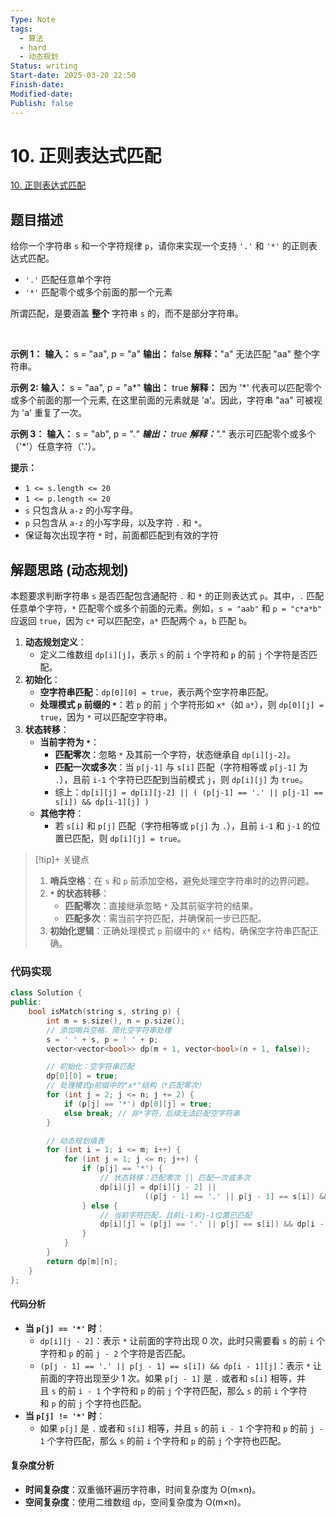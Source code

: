 ```yaml
---
Type: Note
tags:
  - 算法
  - hard
  - 动态规划
Status: writing
Start-date: 2025-03-20 22:50
Finish-date: 
Modified-date: 
Publish: false
---
```



# 10. 正则表达式匹配
[10. 正则表达式匹配](https://leetcode.cn/problems/regular-expression-matching/)

## 题目描述
给你一个字符串 `s` 和一个字符规律 `p`，请你来实现一个支持 `'.'` 和 `'*'` 的正则表达式匹配。

- `'.'` 匹配任意单个字符
- `'*'` 匹配零个或多个前面的那一个元素

所谓匹配，是要涵盖 **整个** 字符串 `s` 的，而不是部分字符串。

 

**示例 1：**
**输入：** s = "aa", p = "a"
**输出：** false
**解释：**"a" 无法匹配 "aa" 整个字符串。

**示例 2:**
**输入：** s = "aa", p = "a*"
**输出：** true
**解释：** 因为 '*' 代表可以匹配零个或多个前面的那一个元素, 在这里前面的元素就是 'a'。因此，字符串 "aa" 可被视为 'a' 重复了一次。

**示例 3：**
**输入：** s = "ab", p = ".*"
**输出：** true
**解释：**".*" 表示可匹配零个或多个（'*'）任意字符（'.'）。

**提示：**
- `1 <= s.length <= 20`
- `1 <= p.length <= 20`
- `s` 只包含从 `a-z` 的小写字母。
- `p` 只包含从 `a-z` 的小写字母，以及字符 `.` 和 `*`。
- 保证每次出现字符 `*` 时，前面都匹配到有效的字符

## 解题思路 (动态规划)

本题要求判断字符串 `s` 是否匹配包含通配符 `.` 和 `*` 的正则表达式 `p`。其中，`.` 匹配任意单个字符，`*` 匹配零个或多个前面的元素。例如，`s = "aab"` 和 `p = "c*a*b"` 应返回 `true`，因为 `c*` 可以匹配空，`a*` 匹配两个 `a`，`b` 匹配 `b`。


1. **动态规划定义**：
   - 定义二维数组 `dp[i][j]`，表示 `s` 的前 `i` 个字符和 `p` 的前 `j` 个字符是否匹配。
2. **初始化**：
   - **空字符串匹配**：`dp[0][0] = true`，表示两个空字符串匹配。
   - **处理模式 `p` 前缀的 `*`**：若 `p` 的前 `j` 个字符形如 `x*`（如 `a*`），则 `dp[0][j] = true`，因为 `*` 可以匹配空字符串。
3. **状态转移**：
   - **当前字符为 `*`**：
     - **匹配零次**：忽略 `*` 及其前一个字符，状态继承自 `dp[i][j-2]`。
     - **匹配一次或多次**：当 `p[j-1]` 与 `s[i]` 匹配（字符相等或 `p[j-1]` 为 `.`），且前 `i-1` 个字符已匹配到当前模式 `j`，则 `dp[i][j]` 为 `true`。
     - 综上：`dp[i][j] = dp[i][j-2] || ( (p[j-1] == '.' || p[j-1] == s[i]) && dp[i-1][j] )`
   - **其他字符**：
     - 若 `s[i]` 和 `p[j]` 匹配（字符相等或 `p[j]` 为 `.`），且前 `i-1` 和 `j-1` 的位置已匹配，则 `dp[i][j] = true`。


> [!tip]+ 关键点
> 1. **哨兵空格**：在 `s` 和 `p` 前添加空格，避免处理空字符串时的边界问题。
> 2. **`*` 的状态转移**：
>    - **匹配零次**：直接继承忽略 `*` 及其前驱字符的结果。
>    - **匹配多次**：需当前字符匹配，并确保前一步已匹配。
> 3. **初始化逻辑**：正确处理模式 `p` 前缀中的 `x*` 结构，确保空字符串匹配正确。


### 代码实现
```cpp
class Solution {
public:
    bool isMatch(string s, string p) {
        int m = s.size(), n = p.size();
        // 添加哨兵空格，简化空字符串处理
        s = ' ' + s, p = ' ' + p;
        vector<vector<bool>> dp(m + 1, vector<bool>(n + 1, false));

        // 初始化：空字符串匹配
        dp[0][0] = true;
        // 处理模式p前缀中的"x*"结构（*匹配零次）
        for (int j = 2; j <= n; j += 2) {
            if (p[j] == '*') dp[0][j] = true;
            else break; // 非*字符，后续无法匹配空字符串
        }

        // 动态规划填表
        for (int i = 1; i <= m; i++) {
            for (int j = 1; j <= n; j++) {
                if (p[j] == '*') {
                    // 状态转移：匹配零次 || 匹配一次或多次
                    dp[i][j] = dp[i][j - 2] || 
                              ((p[j - 1] == '.' || p[j - 1] == s[i]) && dp[i - 1][j]);
                } else {
                    // 当前字符匹配，且前i-1和j-1位置已匹配
                    dp[i][j] = (p[j] == '.' || p[j] == s[i]) && dp[i - 1][j - 1];
                }
            }
        }
        return dp[m][n];
    }
};
```

#### 代码分析
- **当 `p[j] == '*'` 时**：
    - `dp[i][j - 2]`：表示 `*` 让前面的字符出现 0 次，此时只需要看 `s` 的前 `i` 个字符和 `p` 的前 `j - 2` 个字符是否匹配。
    - `(p[j - 1] == '.' || p[j - 1] == s[i]) && dp[i - 1][j]`：表示 `*` 让前面的字符出现至少 1 次。如果 `p[j - 1]` 是 `.` 或者和 `s[i]` 相等，并且 `s` 的前 `i - 1` 个字符和 `p` 的前 `j` 个字符匹配，那么 `s` 的前 `i` 个字符和 `p` 的前 `j` 个字符也匹配。
- **当 `p[j] != '*'` 时**：
    - 如果 `p[j]` 是 `.` 或者和 `s[i]` 相等，并且 `s` 的前 `i - 1` 个字符和 `p` 的前 `j - 1` 个字符匹配，那么 `s` 的前 `i` 个字符和 `p` 的前 `j` 个字符也匹配。


#### 复杂度分析
- **时间复杂度**：双重循环遍历字符串，时间复杂度为 O(m×n)。
- **空间复杂度**：使用二维数组 `dp`，空间复杂度为 O(m×n)。  

